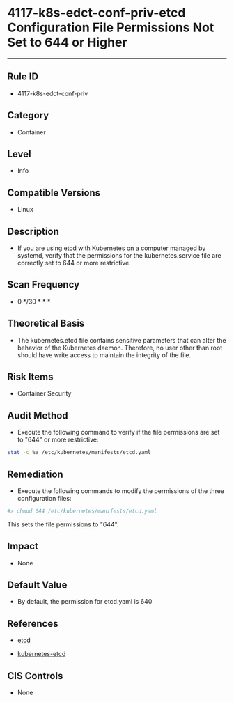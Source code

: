# 4117-k8s-edct-conf-priv-etcd Configuration File Permissions Not Set to 644 or Higher
---

## Rule ID

- 4117-k8s-edct-conf-priv


## Category

- Container


## Level

- Info


## Compatible Versions

- Linux


## Description

- If you are using etcd with Kubernetes on a computer managed by systemd, verify that the permissions for the kubernetes.service file are correctly set to 644 or more restrictive.


## Scan Frequency

- 0 */30 * * *


## Theoretical Basis

- The kubernetes.etcd file contains sensitive parameters that can alter the behavior of the Kubernetes daemon. Therefore, no user other than root should have write access to maintain the integrity of the file.


## Risk Items

- Container Security


## Audit Method

- Execute the following command to verify if the file permissions are set to "644" or more restrictive:

```bash
stat -c %a /etc/kubernetes/manifests/etcd.yaml
```


## Remediation

- Execute the following commands to modify the permissions of the three configuration files:
```bash
#> chmod 644 /etc/kubernetes/manifests/etcd.yaml
```
This sets the file permissions to "644".


## Impact

- None


## Default Value

- By default, the permission for etcd.yaml is 640


## References

- [etcd](https://coreos.com/etcd)

- [kubernetes-etcd](https://kubernetes.io/docs/admin/etcd/)


## CIS Controls

- None